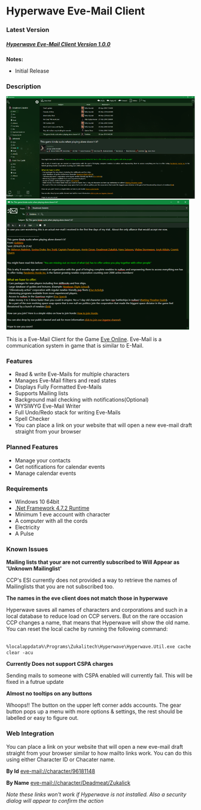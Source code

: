 # Hyperwave Eve-Mail Client
### Latest Version
##### [Hyperwave Eve-Mail Client Version 1.0.0](https://github.com/SCDrifter/Hyperwave/releases/download/v1.0.0/Hyperwave-1.0.0.exe)
**Notes:**
 - Initial Release

### Description
[![Main Window](Doc/MailViewSmall.png)](Doc/MailView.png)
[![Mail Reply](Doc/MailReplySmall.png)](Doc/MailReply.png)

This is a Eve-Mail Client for the Game [Eve Online](https://www.eveonline.com/). Eve-Mail is a communication system in game that is similar to E-Mail.

### Features
 - Read & write Eve-Mails for multiple characters
 - Manages Eve-Mail filters and read states
 - Displays Fully Formatted Eve-Mails
 - Supports Mailing lists
 - Background mail checking with notifications(Optional)
 - WYSIWYG Eve-Mail Writer
 - Full Undo/Redo stack for writing Eve-Mails
 - Spell Checker
 - You can place a link on your website that will open a new eve-mail draft straight from your browser
### Planned Features
 - Manage your contacts
 - Get notifications for calendar events
 - Manage calendar events
### Requirements
 - Windows 10 64bit
 - [.Net Framework 4.7.2 Runtime](https://dotnet.microsoft.com/download/dotnet-framework/thank-you/net472-web-installer)
 - Minimum 1 eve account with character
 - A computer with all the cords
 - Electricity
 - A Pulse
### Known Issues

**Mailing lists that your are not currently subscribed to Will Appear as 'Unknown Mailinglist'**

CCP's ESI currently does not provided a way to retrieve the names of Mailinglists that you are not subscribed too.


**The names in the eve client does not match those in hyperwave**

Hyperwave saves all names of characters and corporations and such in a local database to reduce load on CCP servers. But on the rare occasion CCP changes a name, that means that Hyperwave will show the old name. You can reset the local cache by running the following command:
```

%localappdata%\Programs\Zukalitech\Hyperwave\Hyperwave.Util.exe cache clear -acu

```


**Currently Does not support CSPA charges**

Sending mails to someone with CSPA enabled will currently fail. This will be fixed in a futrue update


**Almost no tooltips on any buttons**

Whoops!! The button on the upper left corner adds accounts. The gear button pops up a menu with more options & settings, the rest should be labelled or easy to figure out.

### Web Integration 

You can place a link on your website that will open a new eve-mail draft straight from your browser similar to how mailto links work. You can do this using either Character ID or Chacater name.

**By Id**
[eve-mail://character/96181148](eve-mail://character/96181148)

**By Name**
[eve-mail://character/Deadmeat/Zukalick](eve-mail://character/Deadmeat/Zukalick)

*Note these links won't work if Hyperwave is not installed. Also a security dialog will appear to confirm the action*